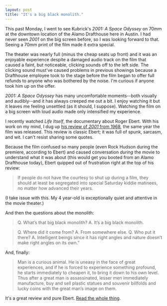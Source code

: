 ```yaml
---
layout: post
title: "It's a big black monolith."
---
```


This past Monday, I went to see Kubrick's _2001: A Space Odyssey_ on 70mm at the downtown location of the Alamo Drafthouse here in Austin.  I had never seen _2001_ on the big screen before, so I was looking forward to that. Seeing a 70mm print of the film made it extra special. 

The theater was nearly full (minus the cheap seats up front) and it was an enjoyable experience despite a damaged audio track on the film that caused a faint, but noticeable, clicking sounds off to the left side. The clicking sound must've caused problems in previous showings because a Drafthouse employee took to the stage before the film began to offer full refunds to anyone who was bothered by the noise. I'm curious if anyone took him up on the offer.

_2001: A Space Odyssey_ has many uncomfortable moments--both visually and audibly--and it has always creeped me out a bit. I enjoy watching it but it leaves me feeling unsettled (as it should, I suppose). Watching the film on a big screen with loud audio made only intensified my experience. 

I recently watched _Life Itself_, the documentary about Roger Ebert. With his work on my mind, I dug up [his review of _2001_ from 1968](http://www.rogerebert.com/rogers-journal/2001-the-monolith-and-the-message), the same year the film was released. This review is classic Ebert; it was full of spunk, sarcasm, and wit. I can't resist sharing some quotes.

Because the film confused so many people (even Rock Hudson during the premiere, according to Ebert) and caused conversation _during_ the movie to understand what it was about (this would get you booted from an Alamo Drafthouse today), Ebert quipped out of frustration right at the top of his review:

> If people do not have the courtesy to shut up during a film, they should at least be segregated into special Saturday kiddie matinees, no matter how advanced their years.

(I take issue with this. My 4 year-old is exceptionally quiet and attentive in the movie theater.)

And then the questions about the monolith:

> Q. What’s that big black monolith? 
A. It’s a big black monolith.

> Q. Where did it come from? 
A. From somewhere else.
Q. Who put it there?
 A. Intelligent beings since it has right angles and nature doesn’t make right angles on its own.”

And, finally:

> Man is a curious animal. He is uneasy in the face of great experiences, and if he is forced to experience something profound, he starts immediately to cheapen it, to bring it down to his own level. Thus after a great man is assassinated, lesser men immediately manufacture, buy and sell plastic statues and souvenir billfolds and lucky coins with the great man’s image on them.

It's a great review and pure Ebert. [Read the whole thing](http://www.rogerebert.com/rogers-journal/2001-the-monolith-and-the-message).